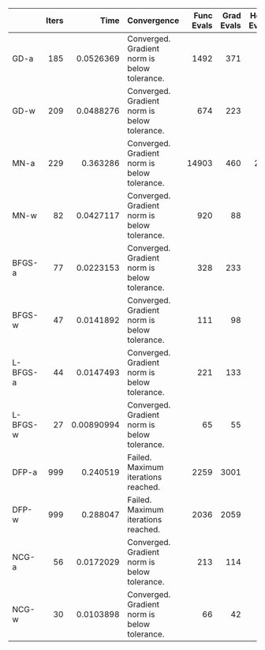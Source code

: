 |          |   Iters |       Time | Convergence                                  |   Func Evals |   Grad Evals |   Hess Evals |
|:---------|--------:|-----------:|:---------------------------------------------|-------------:|-------------:|-------------:|
| GD-a     |     185 | 0.0526369  | Converged. Gradient norm is below tolerance. |         1492 |          371 |            0 |
| GD-w     |     209 | 0.0488276  | Converged. Gradient norm is below tolerance. |          674 |          223 |            0 |
| MN-a     |     229 | 0.363286   | Converged. Gradient norm is below tolerance. |        14903 |          460 |          230 |
| MN-w     |      82 | 0.0427117  | Converged. Gradient norm is below tolerance. |          920 |           88 |           83 |
| BFGS-a   |      77 | 0.0223153  | Converged. Gradient norm is below tolerance. |          328 |          233 |            0 |
| BFGS-w   |      47 | 0.0141892  | Converged. Gradient norm is below tolerance. |          111 |           98 |            0 |
| L-BFGS-a |      44 | 0.0147493  | Converged. Gradient norm is below tolerance. |          221 |          133 |            0 |
| L-BFGS-w |      27 | 0.00890994 | Converged. Gradient norm is below tolerance. |           65 |           55 |            0 |
| DFP-a    |     999 | 0.240519   | Failed. Maximum iterations reached.          |         2259 |         3001 |            0 |
| DFP-w    |     999 | 0.288047   | Failed. Maximum iterations reached.          |         2036 |         2059 |            0 |
| NCG-a    |      56 | 0.0172029  | Converged. Gradient norm is below tolerance. |          213 |          114 |           57 |
| NCG-w    |      30 | 0.0103898  | Converged. Gradient norm is below tolerance. |           66 |           42 |           31 |
